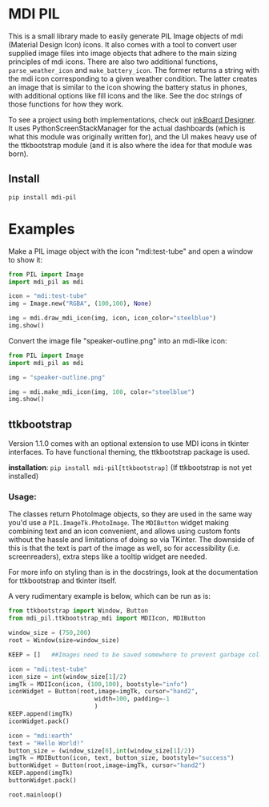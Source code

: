 # MDI PIL

This is a small library made to easily generate PIL Image objects of mdi
(Material Design Icon) icons. It also comes with a tool to convert user supplied image files into image objects that adhere to the main sizing principles of mdi icons.
There are also two additional functions, `parse_weather_icon` and `make_battery_icon`. The former returns a string with the mdi icon corresponding to a given weather condition. The latter creates an image that is similar to the icon showing the battery status in phones, with additional options like fill icons and the like. See the doc strings of those functions for how they work.

To see a project using both implementations, check out [inkBoard Designer](https://github.com/Slalamander/inkBoarddesigner). It uses PythonScreenStackManager for the actual dashboards (which is what this module was originally written for), and the UI makes heavy use of the ttkbootstrap module (and it is also where the idea for that module was born).

## Install
`pip install mdi-pil`

# Examples

Make a PIL image object with the icon "mdi:test-tube" and open a window to show it:

```python
from PIL import Image
import mdi_pil as mdi

icon = "mdi:test-tube"
img = Image.new("RGBA", (100,100), None)

img = mdi.draw_mdi_icon(img, icon, icon_color="steelblue")
img.show()
```

Convert the image file "speaker-outline.png" into an mdi-like icon:

```python
from PIL import Image
import mdi_pil as mdi

img = "speaker-outline.png"

img = mdi.make_mdi_icon(img, 100, color="steelblue")
img.show()
```

## ttkbootstrap

Version 1.1.0 comes with an optional extension to use MDI icons in tkinter interfaces. To have  functional theming, the ttkbootstrap package is used.

**installation**: `pip install mdi-pil[ttkbootstrap]` (If ttkbootstrap is not yet installed)


### Usage:

The classes return PhotoImage objects, so they are used in the same way you'd use a `PIL.ImageTk.PhotoImage`.
The ``MDIButton`` widget making combining text and an icon convenient, and allows using custom fonts without the hassle and limitations of doing so via TKinter. The downside of this is that the text is part of the image as well, so for accessibility (i.e. screenreaders), extra steps like a tooltip widget are needed.

For more info on styling than is in the docstrings, look at the documentation for ttkbootstrap and tkinter itself.

A very rudimentary example is below, which can be run as is:

```python
from ttkbootstrap import Window, Button
from mdi_pil.ttkbootstrap_mdi import MDIIcon, MDIButton

window_size = (750,200)
root = Window(size=window_size)

KEEP = []   ##Images need to be saved somewhere to prevent garbage collecion

icon = "mdi:test-tube"
icon_size = int(window_size[1]/2)
imgTk = MDIIcon(icon, (100,100), bootstyle="info")
iconWidget = Button(root,image=imgTk, cursor="hand2", 
                        width=100, padding=-1
                        )
KEEP.append(imgTk)
iconWidget.pack()

icon = "mdi:earth"
text = "Hello World!"
button_size = (window_size[0],int(window_size[1]/2))
imgTk = MDIButton(icon, text, button_size, bootstyle="success")
buttonWidget = Button(root,image=imgTk, cursor="hand2")
KEEP.append(imgTk)
buttonWidget.pack()

root.mainloop()
```
